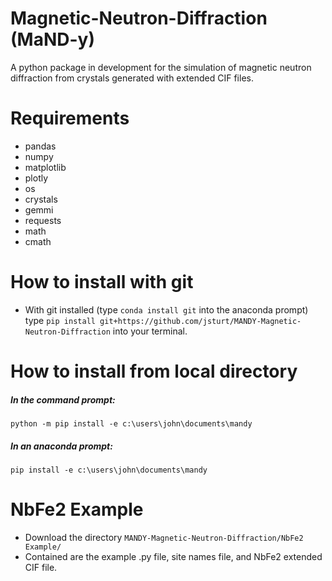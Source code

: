 # Magnetic-Neutron-Diffraction (MaND-y)
A python package in development for the simulation of magnetic neutron diffraction from crystals generated with extended CIF files.

# Requirements
- pandas
- numpy
- matplotlib
- plotly
- os
- crystals
- gemmi
- requests
- math
- cmath
# How to install with git
- With git installed (type `conda install git` into the anaconda prompt) type `pip install git+https://github.com/jsturt/MANDY-Magnetic-Neutron-Diffraction` into your terminal.
# How to install from local directory
#####  In the command prompt:
`python -m pip install -e c:\users\john\documents\mandy`
#####  In an anaconda prompt:
`pip install -e c:\users\john\documents\mandy`
# NbFe2 Example
- Download the directory `MANDY-Magnetic-Neutron-Diffraction/NbFe2 Example/`
- Contained are the example .py file, site names file, and NbFe2 extended CIF file.
